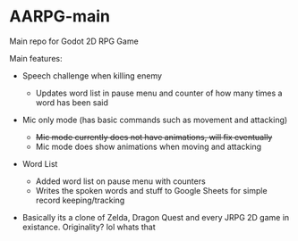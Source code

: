 # AARPG-main
 Main repo for Godot 2D RPG Game


Main features:
- Speech challenge when killing enemy
	- Updates word list in pause menu and counter of how many times a word has been said
- Mic only mode (has basic commands such as movement and attacking)
	- ~~Mic mode currently does not have animations, will fix eventually~~
 	- Mic mode does show animations when moving and attacking     
 - Word List
	- Added word list on pause menu with counters
 	- Writes the spoken words and stuff to Google Sheets for simple record keeping/tracking 



- Basically its a clone of Zelda, Dragon Quest and every JRPG 2D game in existance. Originality? lol whats that
